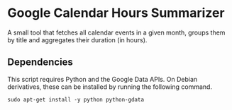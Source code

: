 # Google Calendar Hours Summarizer

A small tool that fetches all calendar events in a given month, groups them by
title and aggregates their duration (in hours).

## Dependencies

This script requires Python and the Google Data APIs. On Debian derivatives,
these can be installed by running the following command.

    sudo apt-get install -y python python-gdata
